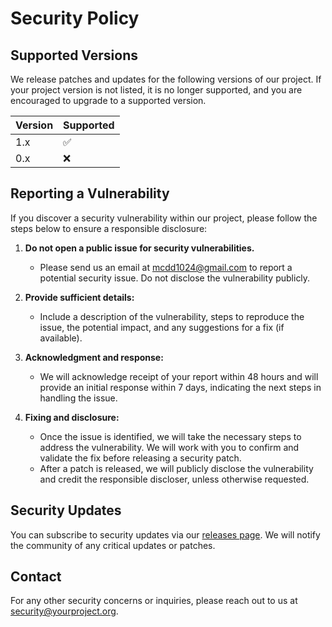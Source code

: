 # Security Policy

## Supported Versions

We release patches and updates for the following versions of our project. If your project version is not listed, it is
no longer supported, and you are encouraged to upgrade to a supported version.

| Version | Supported          |
|---------|--------------------|
| 1.x     | :white_check_mark: |
| 0.x     | :x:                |

## Reporting a Vulnerability

If you discover a security vulnerability within our project, please follow the steps below to ensure a responsible
disclosure:

1. **Do not open a public issue for security vulnerabilities.**
    - Please send us an email at [mcdd1024@gmail.com](mailto:mcdd1024@gmail.com) to report a potential
      security issue. Do not disclose the vulnerability publicly.

2. **Provide sufficient details:**
    - Include a description of the vulnerability, steps to reproduce the issue, the potential impact, and any
      suggestions for a fix (if available).

3. **Acknowledgment and response:**
    - We will acknowledge receipt of your report within 48 hours and will provide an initial response within 7 days,
      indicating the next steps in handling the issue.

4. **Fixing and disclosure:**
    - Once the issue is identified, we will take the necessary steps to address the vulnerability. We will work with you
      to confirm and validate the fix before releasing a security patch.
    - After a patch is released, we will publicly disclose the vulnerability and credit the responsible discloser,
      unless otherwise requested.

## Security Updates

You can subscribe to security updates via our [releases page](https://github.com/your-repo/releases). We will notify the
community of any critical updates or patches.

## Contact

For any other security concerns or inquiries, please reach out to us
at [security@yourproject.org](mailto:security@yourproject.org).
